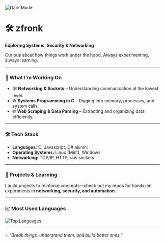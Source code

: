 <!-- ⚫ Dark Mode Badge -->
![Dark Mode](https://img.shields.io/badge/MODE-DARK-%23000000?style=for-the-badge&logo=github)

# 🛠️ zfronk  

**Exploring Systems, Security & Networking**  

Curious about how things work under the hood. Always experimenting, always learning.  

---

### 🚀 What I'm Working On  
- 🕸 **Networking & Sockets** – Understanding communication at the lowest level.  
- ⚙️ **Systems Programming in C** – Digging into memory, processes, and system calls.  
- 🌐 **Web Scraping & Data Parsing** – Extracting and organizing data efficiently.  

---

### 🛠 Tech Stack  
- **Languages:** C, Javascript, C# alumni  
- **Operating Systems:** Linux (Mint), Windows  
- **Networking:** TCP/IP, HTTP, raw sockets  

---

### 📂 Projects & Learning  
I build projects to reinforce concepts—check out my repos for hands-on experiments in **networking, security, and automation.**  

---

### 📈 Most Used Languages  
![Top Languages](https://github-readme-stats.vercel.app/api/top-langs/?username=zfronk&layout=compact&theme=dark)

---

💡 *"Break things, understand them, and build better ones."*  
